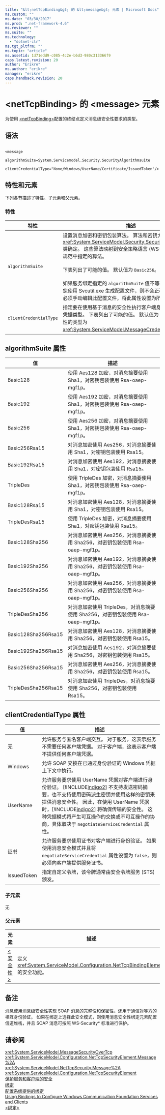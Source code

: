 ```yaml
---
title: "&lt;netTcpBinding&gt; 的 &lt;message&gt; 元素 | Microsoft Docs"
ms.custom: ""
ms.date: "03/30/2017"
ms.prod: ".net-framework-4.6"
ms.reviewer: ""
ms.suite: ""
ms.technology: 
  - "dotnet-clr"
ms.tgt_pltfrm: ""
ms.topic: "article"
ms.assetid: 1d71edd9-c085-4c2e-b6d3-980c313366f9
caps.latest.revision: 20
author: "Erikre"
ms.author: "erikre"
manager: "erikre"
caps.handback.revision: 20
---
```

# &lt;netTcpBinding&gt; 的 &lt;message&gt; 元素
为使用 [\<netTcpBinding\>](../../../../../docs/framework/configure-apps/file-schema/wcf/nettcpbinding.md)配置的终结点定义消息级安全性要求的类型。  
  
## 语法  
  
```  
  
<message   
      algorithmSuite=System.Servicemodel.Security.SecurityAlgorithmsuite  
    clientCredentialType="None/Windows/UserName/Certificate/IssuedToken"/>  
```  
  
## 特性和元素  
 下列各节描述了特性、子元素和父元素。  
  
### 特性  
  
|特性|描述|  
|--------|--------|  
|`algorithmSuite`|设置消息加密和密钥包装算法。  算法和密钥大小由 <xref:System.ServiceModel.Security.SecurityAlgorithmSuite> 类确定。  这些算法映射到安全策略语言 \(WS\-SecurityPolicy\) 规范中指定的算法。<br /><br /> 下表列出了可能的值。  默认值为 `Basic256`。<br /><br /> 如果服务绑定指定的 `algorithmSuite` 值不等于默认值，并且您使用 Svcutil.exe 生成配置文件，则不会正确生成该文件，您必须手动编辑此配置文件，将此属性设置为所需的值。|  
|`clientCredentialType`|指定要在使用基于消息的安全性执行客户端身份验证时使用的凭据类型。  下表列出了可能的值。  默认值为 `UserName`。  此属性的类型为 <xref:System.ServiceModel.MessageCredentialType>。|  
  
## algorithmSuite 属性  
  
|值|描述|  
|-------|--------|  
|Basic128|使用 Aes128 加密，对消息摘要使用 Sha1，对密钥包装使用 Rsa\-oaep\-mgf1p。|  
|Basic192|使用 Aes192 加密，对消息摘要使用 Sha1，对密钥包装使用 Rsa\-oaep\-mgf1p。|  
|Basic256|使用 Aes256 加密，对消息摘要使用 Sha1，对密钥包装使用 Rsa\-oaep\-mgf1p。|  
|Basic256Rsa15|对消息加密使用 Aes256，对消息摘要使用 Sha1，对密钥包装使用 Rsa15。|  
|Basic192Rsa15|对消息加密使用 Aes192，对消息摘要使用 Sha1，对密钥包装使用 Rsa15。|  
|TripleDes|使用 TripleDes 加密，对消息摘要使用 Sha1，对密钥包装使用 Rsa\-oaep\-mgf1p。|  
|Basic128Rsa15|对消息加密使用 Aes128，对消息摘要使用 Sha1，对密钥包装使用 Rsa15。|  
|TripleDesRsa15|使用 TripleDes 加密，对消息摘要使用 Sha1，对密钥包装使用 Rsa15。|  
|Basic128Sha256|对消息加密使用 Aes256，对消息摘要使用 Sha256，对密钥包装使用 Rsa\-oaep\-mgf1p。|  
|Basic192Sha256|对消息加密使用 Aes192，对消息摘要使用 Sha256，对密钥包装使用 Rsa\-oaep\-mgf1p。|  
|Basic256Sha256|对消息加密使用 Aes256，对消息摘要使用 Sha256，对密钥包装使用 Rsa\-oaep\-mgf1p。|  
|TripleDesSha256|对消息加密使用 TripleDes，对消息摘要使用 Sha256，对密钥包装使用 Rsa\-oaep\-mgf1p。|  
|Basic128Sha256Rsa15|对消息加密使用 Aes128，对消息摘要使用 Sha256，对密钥包装使用 Rsa15。|  
|Basic192Sha256Rsa15|对消息加密使用 Aes192，对消息摘要使用 Sha256，对密钥包装使用 Rsa15。|  
|Basic256Sha256Rsa15|对消息加密使用 Aes256，对消息摘要使用 Sha256，对密钥包装使用 Rsa15。|  
|TripleDesSha256Rsa15|对消息加密使用 TripleDes，对消息摘要使用 Sha256，对密钥包装使用 Rsa15。|  
  
## clientCredentialType 属性  
  
|值|描述|  
|-------|--------|  
|无|允许服务与匿名客户端交互。  对于服务，这表示服务不需要任何客户端凭据。  对于客户端，这表示客户端不提供任何客户端凭据。|  
|Windows|允许 SOAP 交换在已通过身份验证的 Windows 凭据上下文中执行。|  
|UserName|允许服务要求使用 UserName 凭据对客户端进行身份验证。  [!INCLUDE[indigo2](../../../../../includes/indigo2-md.md)] 不支持发送密码摘要，也不支持使用密码派生密钥并使用这样的密钥来提供消息安全性。  因此，在使用 UserName 凭据时，[!INCLUDE[indigo2](../../../../../includes/indigo2-md.md)] 将确保传输的安全性。  这种凭据模式将产生可互操作的交换或不可互操作的协商，具体取决于 `negotiateServiceCredential` 属性。|  
|证书|允许服务要求使用证书对客户端进行身份验证。  如果使用消息安全模式并且将 `negotiateServiceCredential` 属性设置为 `false`，则必须向客户端提供服务证书。|  
|IssuedToken|指定自定义令牌，该令牌通常由安全令牌服务 \(STS\) 颁发。|  
  
### 子元素  
 无  
  
### 父元素  
  
|元素|描述|  
|--------|--------|  
|[\<安全性\>](../../../../../docs/framework/configure-apps/file-schema/wcf/security-of-nettcpbinding.md)|定义 <xref:System.ServiceModel.Configuration.NetTcpBindingElement>的安全功能。|  
  
## 备注  
 消息使用消息级安全性实现 SOAP 消息的完整性和保密性，还用于通信对等方的相互身份验证。  如果在绑定上选择此安全模式，则使用消息安全性绑定元素配置信道堆栈，并且 SOAP 消息可按照 WS\-Security\* 标准进行保护。  
  
## 请参阅  
 <xref:System.ServiceModel.MessageSecurityOverTcp>   
 <xref:System.ServiceModel.Configuration.NetTcpSecurityElement.Message%2A>   
 <xref:System.ServiceModel.NetTcpSecurity.Message%2A>   
 <xref:System.ServiceModel.Configuration.NetTcpSecurityElement>   
 [保护服务和客户端的安全](../../../../../docs/framework/wcf/feature-details/securing-services-and-clients.md)   
 [绑定](../../../../../docs/framework/wcf/bindings.md)   
 [配置系统提供的绑定](../../../../../docs/framework/wcf/feature-details/configuring-system-provided-bindings.md)   
 [Using Bindings to Configure Windows Communication Foundation Services and Clients](http://msdn.microsoft.com/zh-cn/bd8b277b-932f-472f-a42a-b02bb5257dfb)   
 [\<绑定\>](../../../../../docs/framework/misc/binding.md)